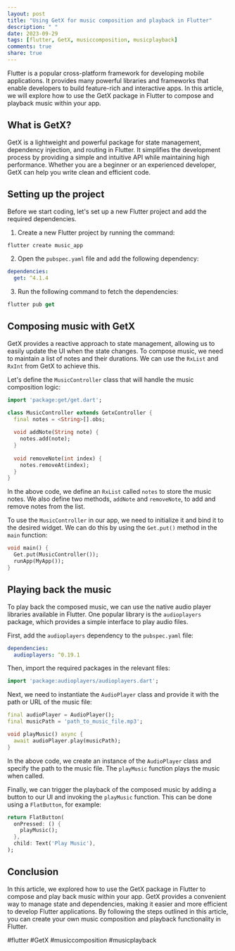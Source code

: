```yaml
---
layout: post
title: "Using GetX for music composition and playback in Flutter"
description: " "
date: 2023-09-29
tags: [flutter, GetX, musiccomposition, musicplayback]
comments: true
share: true
---
```


Flutter is a popular cross-platform framework for developing mobile applications. It provides many powerful libraries and frameworks that enable developers to build feature-rich and interactive apps. In this article, we will explore how to use the GetX package in Flutter to compose and playback music within your app.

## What is GetX?

GetX is a lightweight and powerful package for state management, dependency injection, and routing in Flutter. It simplifies the development process by providing a simple and intuitive API while maintaining high performance. Whether you are a beginner or an experienced developer, GetX can help you write clean and efficient code.

## Setting up the project

Before we start coding, let's set up a new Flutter project and add the required dependencies.

1. Create a new Flutter project by running the command:

```dart
flutter create music_app
```

2. Open the `pubspec.yaml` file and add the following dependency:

```yaml
dependencies:
  get: ^4.1.4
```

3. Run the following command to fetch the dependencies:

```dart
flutter pub get
```

## Composing music with GetX

GetX provides a reactive approach to state management, allowing us to easily update the UI when the state changes. To compose music, we need to maintain a list of notes and their durations. We can use the `RxList` and `RxInt` from GetX to achieve this.

Let's define the `MusicController` class that will handle the music composition logic:

```dart
import 'package:get/get.dart';

class MusicController extends GetxController {
  final notes = <String>[].obs;
  
  void addNote(String note) {
    notes.add(note);
  }
  
  void removeNote(int index) {
    notes.removeAt(index);
  }
}
```

In the above code, we define an `RxList` called `notes` to store the music notes. We also define two methods, `addNote` and `removeNote`, to add and remove notes from the list.

To use the `MusicController` in our app, we need to initialize it and bind it to the desired widget. We can do this by using the `Get.put()` method in the `main` function:

```dart
void main() {
  Get.put(MusicController());
  runApp(MyApp());
}
```

## Playing back the music

To play back the composed music, we can use the native audio player libraries available in Flutter. One popular library is the `audioplayers` package, which provides a simple interface to play audio files.

First, add the `audioplayers` dependency to the `pubspec.yaml` file:

```yaml
dependencies:
  audioplayers: ^0.19.1
```

Then, import the required packages in the relevant files:

```dart
import 'package:audioplayers/audioplayers.dart';
```

Next, we need to instantiate the `AudioPlayer` class and provide it with the path or URL of the music file:

```dart
final audioPlayer = AudioPlayer();
final musicPath = 'path_to_music_file.mp3';

void playMusic() async {
  await audioPlayer.play(musicPath);
}
```

In the above code, we create an instance of the `AudioPlayer` class and specify the path to the music file. The `playMusic` function plays the music when called.

Finally, we can trigger the playback of the composed music by adding a button to our UI and invoking the `playMusic` function. This can be done using a `FlatButton`, for example:

```dart
return FlatButton(
  onPressed: () {
    playMusic();
  },
  child: Text('Play Music'),
);
```

## Conclusion

In this article, we explored how to use the GetX package in Flutter to compose and play back music within your app. GetX provides a convenient way to manage state and dependencies, making it easier and more efficient to develop Flutter applications. By following the steps outlined in this article, you can create your own music composition and playback functionality in Flutter.

#flutter #GetX #musiccomposition #musicplayback